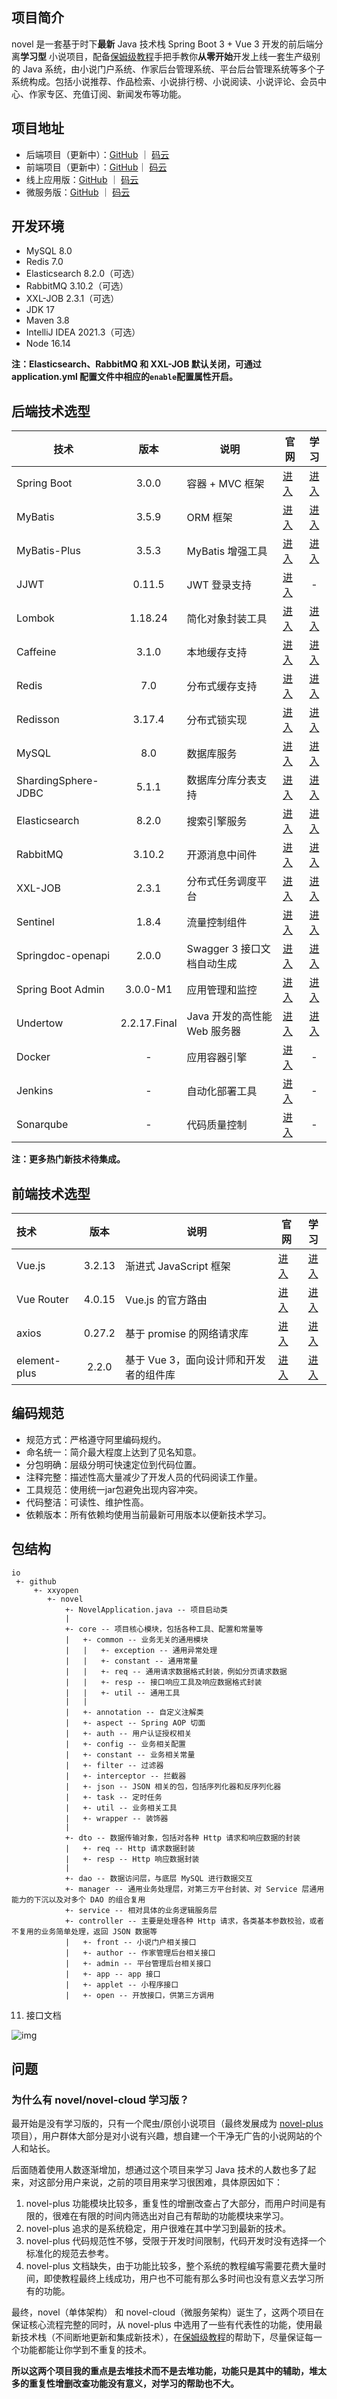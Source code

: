 ## 项目简介

novel 是一套基于时下**最新** Java 技术栈 Spring Boot 3 + Vue 3 开发的前后端分离**学习型**
小说项目，配备[保姆级教程](https://docs.xxyopen.com/course/novel)手把手教你**从零开始**开发上线一套生产级别的 Java
系统，由小说门户系统、作家后台管理系统、平台后台管理系统等多个子系统构成。包括小说推荐、作品检索、小说排行榜、小说阅读、小说评论、会员中心、作家专区、充值订阅、新闻发布等功能。

## 项目地址

- 后端项目（更新中）：[GitHub](https://github.com/201206030/novel) ｜ [码云](https://gitee.com/novel_dev_team/novel)
- 前端项目（更新中）：[GitHub](https://github.com/201206030/novel-front-web)｜ [码云](https://gitee.com/novel_dev_team/novel-front-web)
- 线上应用版：[GitHub](https://github.com/201206030/novel-plus) ｜ [码云](https://gitee.com/novel_dev_team/novel-plus)
- 微服务版：[GitHub](https://github.com/201206030/novel-cloud) ｜ [码云](https://gitee.com/novel_dev_team/novel-cloud)

## 开发环境

- MySQL 8.0
- Redis 7.0
- Elasticsearch 8.2.0（可选）
- RabbitMQ 3.10.2（可选）
- XXL-JOB 2.3.1（可选）
- JDK 17
- Maven 3.8
- IntelliJ IDEA 2021.3（可选）
- Node 16.14

**注：Elasticsearch、RabbitMQ 和 XXL-JOB 默认关闭，可通过 application.yml 配置文件中相应的`enable`配置属性开启。**

## 后端技术选型

| 技术                  |       版本       | 说明                  | 官网                                |                                                              学习                                                               |
|---------------------|:--------------:|---------------------| --------------------------------------- |:-----------------------------------------------------------------------------------------------------------------------------:|
| Spring Boot         | 3.0.0 | 容器 + MVC 框架         | [进入](https://spring.io/projects/spring-boot)  |                              [进入](https://docs.spring.io/spring-boot/docs/3.0.0/reference/html)                               |
| MyBatis             |     3.5.9      | ORM 框架              | [进入](http://www.mybatis.org)                  |                                       [进入](https://mybatis.org/mybatis-3/zh/index.html)                                       |
| MyBatis-Plus        |     3.5.3      | MyBatis 增强工具        | [进入](https://baomidou.com/)                   |                                           [进入](https://baomidou.com/pages/24112f/)                                            |
| JJWT                |     0.11.5     | JWT 登录支持            | [进入](https://github.com/jwtk/jjwt)            |                                                               -                                                               |
| Lombok              |    1.18.24     | 简化对象封装工具            | [进入](https://github.com/projectlombok/lombok) |                                         [进入](https://projectlombok.org/features/all)                                          |
| Caffeine            |     3.1.0      | 本地缓存支持              | [进入](https://github.com/ben-manes/caffeine)               |                                  [进入](https://github.com/ben-manes/caffeine/wiki/Home-zh-CN)                                  |
| Redis               |      7.0       | 分布式缓存支持             | [进入](https://redis.io)                   |                                                  [进入](https://redis.io/docs)                                                  |
| Redisson            |      3.17.4       | 分布式锁实现              | [进入](https://github.com/redisson/redisson)                  |                              [进入](https://github.com/redisson/redisson/wiki/%E7%9B%AE%E5%BD%95)                               |
| MySQL               |      8.0       | 数据库服务               | [进入](https://www.mysql.com)                  |                       [进入](https://docs.oracle.com/en-us/iaas/mysql-database/doc/getting-started.html)                        |
| ShardingSphere-JDBC |      5.1.1       | 数据库分库分表支持           | [进入](https://shardingsphere.apache.org)                  |                              [进入](https://shardingsphere.apache.org/document/5.1.1/cn/overview)                               |
| Elasticsearch       |     8.2.0      | 搜索引擎服务              | [进入](https://www.elastic.co)                  |                       [进入](https://www.elastic.co/guide/en/elasticsearch/reference/current/index.html)                        |
| RabbitMQ            |     3.10.2     | 开源消息中间件             | [进入](https://www.rabbitmq.com)                  |                                [进入](https://www.rabbitmq.com/tutorials/tutorial-one-java.html)                                |
| XXL-JOB             |     2.3.1      | 分布式任务调度平台           | [进入](https://www.xuxueli.com/xxl-job)                  |                                             [进入](https://www.xuxueli.com/xxl-job)                                             |
| Sentinel            |     1.8.4      | 流量控制组件              | [进入](https://github.com/alibaba/Sentinel)                 |                               [进入](https://github.com/alibaba/Sentinel/wiki/%E4%B8%BB%E9%A1%B5)                               |
| Springdoc-openapi   |     2.0.0      | Swagger 3 接口文档自动生成  | [进入](https://github.com/springdoc/springdoc-openapi)                 |                                                 [进入](https://springdoc.org/)                                                  |
| Spring Boot Admin   |     3.0.0-M1      | 应用管理和监控             | [进入](https://github.com/codecentric/spring-boot-admin)                 |                                [进入](https://codecentric.github.io/spring-boot-admin/3.0.0-M1)                                 |
| Undertow            |  2.2.17.Final  | Java 开发的高性能 Web 服务器 | [进入](https://undertow.io) |                                         [进入](https://undertow.io/documentation.html)                                          |
| Docker              |       -        | 应用容器引擎              | [进入](https://www.docker.com/)                |                                                               -                                                               |
| Jenkins             |       -        | 自动化部署工具             | [进入](https://github.com/jenkinsci/jenkins)   |                                                               -                                                               |
| Sonarqube           |       -        | 代码质量控制              | [进入](https://www.sonarqube.org/)             |                                                               -                                                               |

**注：更多热门新技术待集成。**

## 前端技术选型

| 技术               |  版本   | 说明                       | 官网                                |                        学习                         |
| :----------------- | :-----: | -------------------------- | --------------------------------------- | :-------------------------------------------------: |
| Vue.js        |  3.2.13  | 渐进式 JavaScript 框架 | [进入](https://vuejs.org)  |   [进入](https://staging-cn.vuejs.org/guide/introduction.html)    |
| Vue Router            |  4.0.15  | Vue.js 的官方路由                    | [进入](https://router.vuejs.org)                  | [进入](https://router.vuejs.org/zh/guide/) |
| axios       |  0.27.2  | 基于 promise 的网络请求库               | [进入](https://axios-http.com)                  |     [进入](https://axios-http.com/zh/docs/intro)      |
| element-plus               | 2.2.0  | 基于 Vue 3，面向设计师和开发者的组件库   | [进入](https://element-plus.org)            |   [进入](https://element-plus.org/zh-CN/guide/design.html)   |

## 编码规范

- 规范方式：严格遵守阿里编码规约。
- 命名统一：简介最大程度上达到了见名知意。
- 分包明确：层级分明可快速定位到代码位置。
- 注释完整：描述性高大量减少了开发人员的代码阅读工作量。
- 工具规范：使用统一jar包避免出现内容冲突。
- 代码整洁：可读性、维护性高。
- 依赖版本：所有依赖均使用当前最新可用版本以便新技术学习。

## 包结构

```
io
 +- github
     +- xxyopen   
        +- novel
            +- NovelApplication.java -- 项目启动类
            |
            +- core -- 项目核心模块，包括各种工具、配置和常量等
            |   +- common -- 业务无关的通用模块
            |   |   +- exception -- 通用异常处理
            |   |   +- constant -- 通用常量   
            |   |   +- req -- 通用请求数据格式封装，例如分页请求数据  
            |   |   +- resp -- 接口响应工具及响应数据格式封装 
            |   |   +- util -- 通用工具   
            |   | 
            |   +- annotation -- 自定义注解类
            |   +- aspect -- Spring AOP 切面
            |   +- auth -- 用户认证授权相关
            |   +- config -- 业务相关配置
            |   +- constant -- 业务相关常量         
            |   +- filter -- 过滤器 
            |   +- interceptor -- 拦截器
            |   +- json -- JSON 相关的包，包括序列化器和反序列化器
            |   +- task -- 定时任务
            |   +- util -- 业务相关工具 
            |   +- wrapper -- 装饰器
            |
            +- dto -- 数据传输对象，包括对各种 Http 请求和响应数据的封装
            |   +- req -- Http 请求数据封装
            |   +- resp -- Http 响应数据封装
            |
            +- dao -- 数据访问层，与底层 MySQL 进行数据交互
            +- manager -- 通用业务处理层，对第三方平台封装、对 Service 层通用能力的下沉以及对多个 DAO 的组合复用 
            +- service -- 相对具体的业务逻辑服务层  
            +- controller -- 主要是处理各种 Http 请求，各类基本参数校验，或者不复用的业务简单处理，返回 JSON 数据等
            |   +- front -- 小说门户相关接口
            |   +- author -- 作家管理后台相关接口
            |   +- admin -- 平台管理后台相关接口
            |   +- app -- app 接口
            |   +- applet -- 小程序接口
            |   +- open -- 开放接口，供第三方调用 
```

11. 接口文档

![img](https://youdoc.github.io/img/novel/SwaggerUI.png)



## 问题

### 为什么有 novel/novel-cloud 学习版？

最开始是没有学习版的，只有一个爬虫/原创小说项目（最终发展成为 [novel-plus](https://github.com/201206030/novel-plus)
项目），用户群体大部分是对小说有兴趣，想自建一个干净无广告的小说网站的个人和站长。

后面随着使用人数逐渐增加，想通过这个项目来学习 Java 技术的人数也多了起来，对这部分用户来说，之前的项目用来学习很困难，具体原因如下：

1. novel-plus 功能模块比较多，重复性的增删改查占了大部分，而用户时间是有限的，很难在有限的时间内筛选出对自己有帮助的功能模块来学习。
2. novel-plus 追求的是系统稳定，用户很难在其中学习到最新的技术。
3. novel-plus 代码规范性不够，受限于开发时间限制，代码开发时没有选择一个标准化的规范去参考。
4. novel-plus 文档缺失，由于功能比较多，整个系统的教程编写需要花费大量时间，即使教程最终上线成功，用户也不可能有那么多时间也没有意义去学习所有的功能。

最终，novel（单体架构） 和 novel-cloud（微服务架构）诞生了，这两个项目在保证核心流程完整的同时，从 novel-plus
中选用了一些有代表性的功能，使用最新技术栈（不间断地更新和集成新技术），在[保姆级教程](https://docs.xxyopen.com/course/novel)的帮助下，尽量保证每一个功能都能让你学到不重复的技术。

**所以这两个项目我的重点是去堆技术而不是去堆功能，功能只是其中的辅助，堆太多的重复性增删改查功能没有意义，对学习的帮助也不大。**

